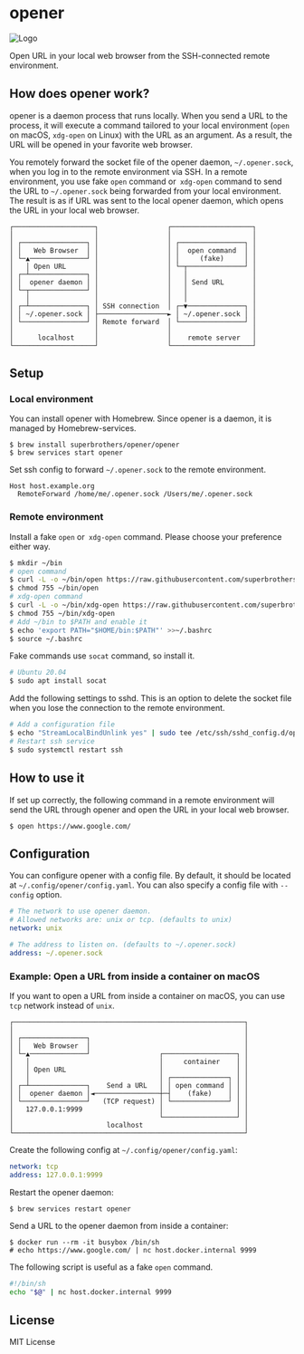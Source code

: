 # opener

![Logo](./sennuki.png)

Open URL in your local web browser from the SSH-connected remote environment.

## How does opener work?

opener is a daemon process that runs locally. When you send a URL to the process, it will execute a command tailored to your local environment (`open` on macOS, `xdg-open` on Linux) with the URL as an argument. As a result, the URL will be opened in your favorite web browser.

You remotely forward the socket file of the opener daemon, `~/.opener.sock`, when you log in to the remote environment via SSH. In a remote environment, you use fake `open` command or` xdg-open` command to send the URL to `~/.opener.sock` being forwarded from your local environment. The result is as if URL was sent to the local opener daemon, which opens the URL in your local web browser.

```
┌────────────────────┐                 ┌────────────────────┐
│                    │                 │                    │
│ ┌────────────────┐ │                 │ ┌────────────────┐ │
│ │   Web Browser  │ │                 │ │  open command  │ │
│ └─▲──────────────┘ │                 │ │     (fake)     │ │
│   │ Open URL       │                 │ └─┬──────────────┘ │
│ ┌─┴──────────────┐ │                 │   │                │
│ │  opener daemon │ │                 │   │ Send URL       │
│ └─┬──────────────┘ │                 │   │                │
│   │                │                 │   │                │
│ ┌─┴──────────────┐ │ SSH connection  │ ┌─▼──────────────┐ │
│ │ ~/.opener.sock │ ├─────────────────► │ ~/.opener.sock │ │
│ └────────────────┘ │ Remote forward  │ └────────────────┘ │
│                    │                 │                    │
│      localhost     │                 │    remote server   │
└────────────────────┘                 └────────────────────┘
```

## Setup

### Local environment

You can install opener with Homebrew. Since opener is a daemon, it is managed by Homebrew-services.

```
$ brew install superbrothers/opener/opener
$ brew services start opener
```

Set ssh config to forward `~/.opener.sock` to the remote environment.

```
Host host.example.org
  RemoteForward /home/me/.opener.sock /Users/me/.opener.sock
```

### Remote environment

Install a fake `open` or` xdg-open` command. Please choose your preference either way.

```sh
$ mkdir ~/bin
# open command
$ curl -L -o ~/bin/open https://raw.githubusercontent.com/superbrothers/opener/master/bin/open
$ chmod 755 ~/bin/open
# xdg-open command
$ curl -L -o ~/bin/xdg-open https://raw.githubusercontent.com/superbrothers/opener/master/bin/xdg-open
$ chmod 755 ~/bin/xdg-open
# Add ~/bin to $PATH and enable it
$ echo 'export PATH="$HOME/bin:$PATH"' >>~/.bashrc
$ source ~/.bashrc
```

Fake commands use `socat` command, so install it.

```sh
# Ubuntu 20.04
$ sudo apt install socat
```

Add the following settings to sshd. This is an option to delete the socket file when you lose the connection to the remote environment.

```sh
# Add a configuration file
$ echo "StreamLocalBindUnlink yes" | sudo tee /etc/ssh/sshd_config.d/opener.conf
# Restart ssh service
$ sudo systemctl restart ssh
```

## How to use it

If set up correctly, the following command in a remote environment will send the URL through opener and open the URL in your local web browser.

```
$ open https://www.google.com/
```

## Configuration

You can configure opener with a config file. By default, it should be located at `~/.config/opener/config.yaml`. You can also specify a config file with `--config` option.

```yaml
# The network to use opener daemon.
# Allowed networks are: unix or tcp. (defaults to unix)
network: unix

# The address to listen on. (defaults to ~/.opener.sock)
address: ~/.opener.sock
```

### Example: Open a URL from inside a container on macOS

If you want to open a URL from inside a container on macOS, you can use `tcp` network instead of `unix`.

```
┌─────────────────────────────────────────────────────────┐
│                                                         │
│ ┌────────────────┐                                      │
│ │   Web Browser  │                                      │
│ └─▲──────────────┘                 ┌──────────────────┐ │
│   │                                │     container    │ │
│   │ Open URL                       │                  │ │
│   │                                │ ┌──────────────┐ │ │
│ ┌─┴──────────────┐    Send a URL   │ │ open command │ │ │
│ │  opener daemon │◄────────────────┼─┤    (fake)    │ │ │
│ └────────────────┘   (TCP request) │ └──────────────┘ │ │
│   127.0.0.1:9999                   │                  │ │
│                                    └──────────────────┘ │
│                       localhost                         │
└─────────────────────────────────────────────────────────┘
```

Create the following config at `~/.config/opener/config.yaml`:

```yaml
network: tcp
address: 127.0.0.1:9999
```

Restart the opener daemon:

```
$ brew services restart opener
```

Send a URL to the opener daemon from inside a container:

```
$ docker run --rm -it busybox /bin/sh
# echo https://www.google.com/ | nc host.docker.internal 9999
```

The following script is useful as a fake `open` command.

```sh
#!/bin/sh
echo "$@" | nc host.docker.internal 9999
```

## License

MIT License
